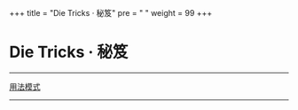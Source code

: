 +++
title = "Die Tricks · 秘笈"
pre = "<i class='fas fa-map-signs'></i> "
weight = 99
+++

# Die Tricks · 秘笈

---

[<i class="fas fa-arrow-circle-right"></i> 用法模式](./strukturformel)

---

<center><i class="fas fa-bookmark"></i></center>

